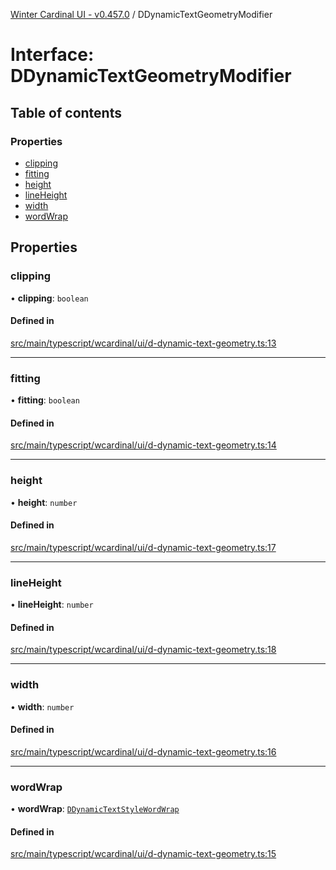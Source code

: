 [Winter Cardinal UI - v0.457.0](../index.md) / DDynamicTextGeometryModifier

# Interface: DDynamicTextGeometryModifier

## Table of contents

### Properties

- [clipping](DDynamicTextGeometryModifier.md#clipping)
- [fitting](DDynamicTextGeometryModifier.md#fitting)
- [height](DDynamicTextGeometryModifier.md#height)
- [lineHeight](DDynamicTextGeometryModifier.md#lineheight)
- [width](DDynamicTextGeometryModifier.md#width)
- [wordWrap](DDynamicTextGeometryModifier.md#wordwrap)

## Properties

### clipping

• **clipping**: `boolean`

#### Defined in

[src/main/typescript/wcardinal/ui/d-dynamic-text-geometry.ts:13](https://github.com/winter-cardinal/winter-cardinal-ui/blob/v0.457.0/src/main/typescript/wcardinal/ui/d-dynamic-text-geometry.ts#L13)

___

### fitting

• **fitting**: `boolean`

#### Defined in

[src/main/typescript/wcardinal/ui/d-dynamic-text-geometry.ts:14](https://github.com/winter-cardinal/winter-cardinal-ui/blob/v0.457.0/src/main/typescript/wcardinal/ui/d-dynamic-text-geometry.ts#L14)

___

### height

• **height**: `number`

#### Defined in

[src/main/typescript/wcardinal/ui/d-dynamic-text-geometry.ts:17](https://github.com/winter-cardinal/winter-cardinal-ui/blob/v0.457.0/src/main/typescript/wcardinal/ui/d-dynamic-text-geometry.ts#L17)

___

### lineHeight

• **lineHeight**: `number`

#### Defined in

[src/main/typescript/wcardinal/ui/d-dynamic-text-geometry.ts:18](https://github.com/winter-cardinal/winter-cardinal-ui/blob/v0.457.0/src/main/typescript/wcardinal/ui/d-dynamic-text-geometry.ts#L18)

___

### width

• **width**: `number`

#### Defined in

[src/main/typescript/wcardinal/ui/d-dynamic-text-geometry.ts:16](https://github.com/winter-cardinal/winter-cardinal-ui/blob/v0.457.0/src/main/typescript/wcardinal/ui/d-dynamic-text-geometry.ts#L16)

___

### wordWrap

• **wordWrap**: [`DDynamicTextStyleWordWrap`](../index.md#ddynamictextstylewordwrap)

#### Defined in

[src/main/typescript/wcardinal/ui/d-dynamic-text-geometry.ts:15](https://github.com/winter-cardinal/winter-cardinal-ui/blob/v0.457.0/src/main/typescript/wcardinal/ui/d-dynamic-text-geometry.ts#L15)
